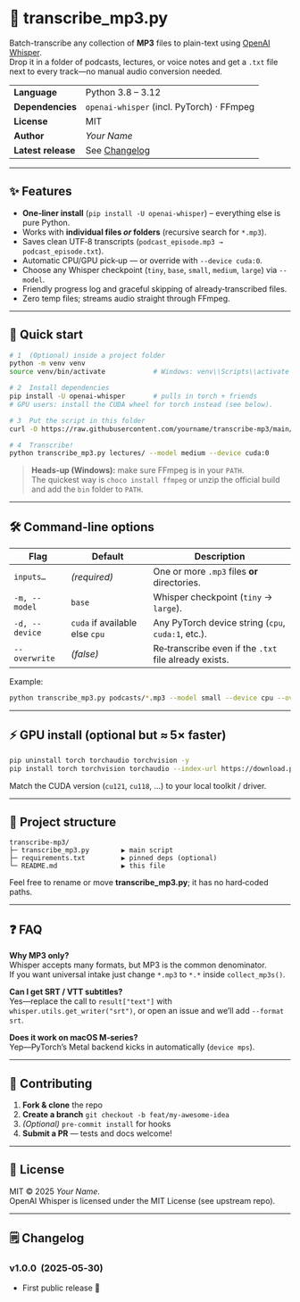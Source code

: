 # 🎤 transcribe_mp3.py

Batch-transcribe any collection of **MP3** files to plain-text using [OpenAI Whisper](https://github.com/openai/whisper).  
Drop it in a folder of podcasts, lectures, or voice notes and get a `.txt` file next to every track—no manual audio conversion needed.

|                        |                                           |
|------------------------|-------------------------------------------|
| **Language**           | Python 3.8 – 3.12                         |
| **Dependencies**       | `openai-whisper` (incl. PyTorch) · FFmpeg |
| **License**            | MIT                                       |
| **Author**             | *Your Name*                               |
| **Latest release**     | See [Changelog](#-changelog)              |

---

## ✨ Features

* **One‑liner install** (`pip install -U openai-whisper`) – everything else is pure Python.  
* Works with **individual files *or* folders** (recursive search for `*.mp3`).  
* Saves clean UTF‑8 transcripts (`podcast_episode.mp3 → podcast_episode.txt`).  
* Automatic CPU/GPU pick‑up — or override with `--device cuda:0`.  
* Choose any Whisper checkpoint (`tiny`, `base`, `small`, `medium`, `large`) via `--model`.  
* Friendly progress log and graceful skipping of already‑transcribed files.  
* Zero temp files; streams audio straight through FFmpeg.

---

## 🚀 Quick start

```bash
# 1  (Optional) inside a project folder
python -m venv venv
source venv/bin/activate            # Windows: venv\\Scripts\\activate

# 2  Install dependencies
pip install -U openai-whisper       # pulls in torch + friends
# GPU users: install the CUDA wheel for torch instead (see below).

# 3  Put the script in this folder
curl -O https://raw.githubusercontent.com/yourname/transcribe-mp3/main/transcribe_mp3.py

# 4  Transcribe!
python transcribe_mp3.py lectures/ --model medium --device cuda:0
```

> **Heads‑up (Windows):** make sure FFmpeg is in your `PATH`.  
> The quickest way is `choco install ffmpeg` or unzip the official build and add the `bin` folder to `PATH`.

---

## 🛠 Command‑line options

| Flag | Default | Description |
|------|---------|-------------|
| `inputs…`        | _(required)_ | One or more `.mp3` files **or** directories. |
| `-m, --model`    | `base`      | Whisper checkpoint (`tiny` → `large`). |
| `-d, --device`   | `cuda` if available else `cpu` | Any PyTorch device string (`cpu`, `cuda:1`, etc.). |
| `--overwrite`    | _(false)_   | Re‑transcribe even if the `.txt` file already exists. |

Example:

```bash
python transcribe_mp3.py podcasts/*.mp3 --model small --device cpu --overwrite
```

---

## ⚡️ GPU install (optional but ≈ 5× faster)

```bash
pip uninstall torch torchaudio torchvision -y
pip install torch torchvision torchaudio --index-url https://download.pytorch.org/whl/cu121
```

Match the CUDA version (`cu121`, `cu118`, …) to your local toolkit / driver.

---

## 📂 Project structure

```text
transcribe-mp3/
├─ transcribe_mp3.py        ▶ main script
├─ requirements.txt         ▶ pinned deps (optional)
└─ README.md                ▶ this file
```

Feel free to rename or move **transcribe_mp3.py**; it has no hard‑coded paths.

---

## ❓ FAQ

**Why MP3 only?**  
Whisper accepts many formats, but MP3 is the common denominator.  
If you want universal intake just change `*.mp3` to `*.*` inside `collect_mp3s()`.

**Can I get SRT / VTT subtitles?**  
Yes—replace the call to `result["text"]` with `whisper.utils.get_writer("srt")`, or open an issue and we’ll add `--format srt`.

**Does it work on macOS M‑series?**  
Yep—PyTorch’s Metal backend kicks in automatically (`device mps`).

---

## 🤝 Contributing

1. **Fork & clone** the repo  
2. **Create a branch** `git checkout -b feat/my-awesome-idea`  
3. _(Optional)_ `pre-commit install` for hooks  
4. **Submit a PR** — tests and docs welcome!

---

## 📜 License

MIT © 2025 *Your Name*.  
OpenAI Whisper is licensed under the MIT License (see upstream repo).

---

## 🗒 Changelog

### v1.0.0  (2025‑05‑30)
* First public release 🎉
